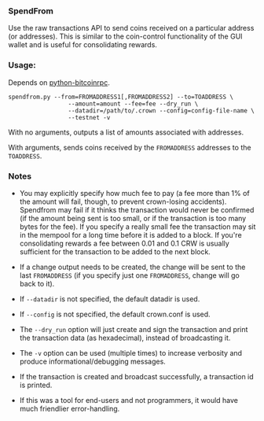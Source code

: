 ### SpendFrom ###

Use the raw transactions API to send coins received on a particular
address (or addresses). This is similar to the coin-control functionality
of the GUI wallet and is useful for consolidating rewards.

### Usage: ###
Depends on [python-bitcoinrpc](http://www.github.com/jgarzik/python-bitcoinrpc/).

	spendfrom.py --from=FROMADDRESS1[,FROMADDRESS2] --to=TOADDRESS \
                     --amount=amount --fee=fee --dry_run \
                     --datadir=/path/to/.crown --config=config-file-name \
                     --testnet -v

With no arguments, outputs a list of amounts associated with addresses.

With arguments, sends coins received by the `FROMADDRESS` addresses to the 
`TOADDRESS`.

### Notes ###

- You may explicitly specify how much fee to pay (a fee more than 1% of the 
amount will fail, though, to prevent crown-losing accidents). Spendfrom may 
fail if it thinks the transaction would never be confirmed (if the amount 
being sent is too small, or if the transaction is too many bytes for the fee). 
If you specify a really small fee the transaction may sit in the mempool for 
a long time before it is added to a block. If you're consolidating rewards a 
fee between 0.01 and 0.1 CRW is usually sufficient for the transaction to be 
added to the next block.

- If a change output needs to be created, the change will be sent to the last
`FROMADDRESS` (if you specify just one `FROMADDRESS`, change will go back to 
it).

- If `--datadir` is not specified, the default datadir is used.

- If `--config` is not specified, the default crown.conf is used.

- The `--dry_run` option will just create and sign the transaction and print
the transaction data (as hexadecimal), instead of broadcasting it.

- The `-v` option can be used (multiple times) to increase verbosity and 
produce informational/debugging messages.

- If the transaction is created and broadcast successfully, a transaction id
is printed.

- If this was a tool for end-users and not programmers, it would have much
friendlier error-handling.

